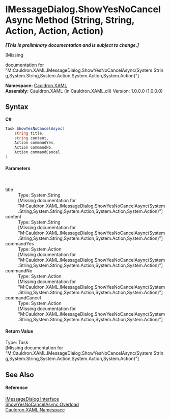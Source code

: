 # IMessageDialog.ShowYesNoCancelAsync Method (String, String, Action, Action, Action)
 _**\[This is preliminary documentation and is subject to change.\]**_

\[Missing <summary> documentation for "M:Cauldron.XAML.IMessageDialog.ShowYesNoCancelAsync(System.String,System.String,System.Action,System.Action,System.Action)"\]

**Namespace:**&nbsp;<a href="N_Cauldron_XAML">Cauldron.XAML</a><br />**Assembly:**&nbsp;Cauldron.XAML (in Cauldron.XAML.dll) Version: 1.0.0.0 (1.0.0.0)

## Syntax

**C#**<br />
``` C#
Task ShowYesNoCancelAsync(
	string title,
	string content,
	Action commandYes,
	Action commandNo,
	Action commandCancel
)
```


#### Parameters
&nbsp;<dl><dt>title</dt><dd>Type: System.String<br />\[Missing <param name="title"/> documentation for "M:Cauldron.XAML.IMessageDialog.ShowYesNoCancelAsync(System.String,System.String,System.Action,System.Action,System.Action)"\]</dd><dt>content</dt><dd>Type: System.String<br />\[Missing <param name="content"/> documentation for "M:Cauldron.XAML.IMessageDialog.ShowYesNoCancelAsync(System.String,System.String,System.Action,System.Action,System.Action)"\]</dd><dt>commandYes</dt><dd>Type: System.Action<br />\[Missing <param name="commandYes"/> documentation for "M:Cauldron.XAML.IMessageDialog.ShowYesNoCancelAsync(System.String,System.String,System.Action,System.Action,System.Action)"\]</dd><dt>commandNo</dt><dd>Type: System.Action<br />\[Missing <param name="commandNo"/> documentation for "M:Cauldron.XAML.IMessageDialog.ShowYesNoCancelAsync(System.String,System.String,System.Action,System.Action,System.Action)"\]</dd><dt>commandCancel</dt><dd>Type: System.Action<br />\[Missing <param name="commandCancel"/> documentation for "M:Cauldron.XAML.IMessageDialog.ShowYesNoCancelAsync(System.String,System.String,System.Action,System.Action,System.Action)"\]</dd></dl>

#### Return Value
Type: Task<br />\[Missing <returns> documentation for "M:Cauldron.XAML.IMessageDialog.ShowYesNoCancelAsync(System.String,System.String,System.Action,System.Action,System.Action)"\]

## See Also


#### Reference
<a href="T_Cauldron_XAML_IMessageDialog">IMessageDialog Interface</a><br /><a href="Overload_Cauldron_XAML_IMessageDialog_ShowYesNoCancelAsync">ShowYesNoCancelAsync Overload</a><br /><a href="N_Cauldron_XAML">Cauldron.XAML Namespace</a><br />